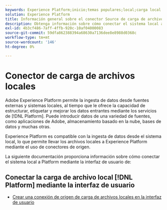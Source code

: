 ```yaml
---
keywords: Experience Platform;inicio;temas populares;local;carga local de archivos;sistema local
solution: Experience Platform
title: Información general sobre el conector Source de carga de archivos locales
description: Obtenga información sobre cómo conectar el sistema local a Adobe Experience Platform mediante la interfaz de usuario
exl-id: 4b3cf486-7aff-4ffb-920c-10af04000083
source-git-commit: 59dfa862388394a68630a7136dee8e8988d0368c
workflow-type: tm+mt
source-wordcount: '146'
ht-degree: 0%

---
```


# Conector de carga de archivos locales

Adobe Experience Platform permite la ingesta de datos desde fuentes externas y sistemas locales, al tiempo que le ofrece la capacidad de estructurar, etiquetar y mejorar los datos entrantes mediante los servicios de [!DNL Platform]. Puede introducir datos de una variedad de fuentes, como aplicaciones de Adobe, almacenamiento basado en la nube, bases de datos y muchas otras.

Experience Platform es compatible con la ingesta de datos desde el sistema local, lo que permite llevar los archivos locales a Experience Platform mediante el uso de conectores de origen.

La siguiente documentación proporciona información sobre cómo conectar el sistema local a Platform mediante la interfaz de usuario de:

## Conectar la carga de archivo local [!DNL Platform] mediante la interfaz de usuario

- [Crear una conexión de origen de carga de archivos locales en la interfaz de usuario](../../tutorials/ui/create/local-system/local-file-upload.md)

